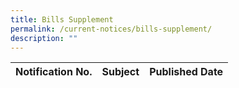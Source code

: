 ```yaml
---
title: Bills Supplement
permalink: /current-notices/bills-supplement/
description: ""
---
```

|Notification No.|Subject|Published Date|
|---|---|---|